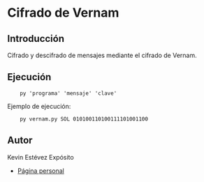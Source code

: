 # Cifrado de Vernam

## Introducción

Cifrado y descifrado de mensajes mediante el cifrado de Vernam.

## Ejecución

~~~
    py 'programa' 'mensaje' 'clave'
~~~

Ejemplo de ejecución:

~~~
    py vernam.py SOL 010100110100111101001100
~~~

## Autor

Kevin Estévez Expósito
* [Página personal](https://alu0100821390.github.io/)
